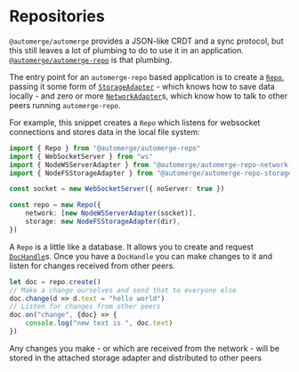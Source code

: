 # Repositories

`@automerge/automerge` provides a JSON-like CRDT and a sync protocol, but this still leaves a lot of plumbing to do to use it in an application. [`@automerge/automerge-repo`](https://www.npmjs.com/package/@automerge/automerge-repo) is that plumbing.

The entry point for an `automerge-repo` based application is to create a [`Repo`](https://automerge.org/automerge-repo/classes/_automerge_automerge_repo.Repo.html), passing it some form of [`StorageAdapter`](https://automerge.org/automerge-repo/classes/_automerge_automerge_repo.StorageAdapter.html) - which knows how to save data locally - and zero or more [`NetworkAdapter`](https://automerge.org/automerge-repo/classes/_automerge_automerge_repo.NetworkAdapter.html)s, which know how to talk to other peers running `automerge-repo`.

For example, this snippet creates a `Repo` which listens for websocket connections and stores data in the local file system: 

```typescript
import { Repo } from "@automerge/automerge-repo"
import { WebSocketServer } from "ws"
import { NodeWSServerAdapter } from "@automerge/automerge-repo-network-websocket"
import { NodeFSStorageAdapter } from "@automerge/automerge-repo-storage-nodefs"

const socket = new WebSocketServer({ noServer: true })

const repo = new Repo({
    network: [new NodeWSServerAdapter(socket)],
    storage: new NodeFSStorageAdapter(dir),
})
```

A `Repo` is a little like a database. It allows you to create and request [`DocHandle`](https://automerge.org/automerge-repo/classes/_automerge_automerge_repo.DocHandle.html)s. Once you have a `DocHandle` you can make changes to it and listen for changes received from other peers.


```typescript
let doc = repo.create()
// Make a change ourselves and send that to everyone else
doc.change(d => d.text = "hello world")
// Listen for changes from other peers
doc.on("change", {doc} => {
    console.log("new text is ", doc.text)
})
```

Any changes you make - or which are received from the network - will be stored in the attached storage adapter and distributed to other peers 
